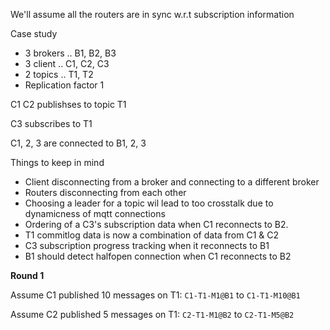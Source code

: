 We'll assume all the routers are in sync w.r.t subscription information

Case study

- 3 brokers .. B1, B2, B3
- 3 client .. C1, C2, C3
- 2 topics .. T1, T2
- Replication factor 1

C1 C2 publishses to topic T1

C3 subscribes to T1

C1, 2, 3 are connected to B1, 2, 3

Things to keep in mind

- Client disconnecting from a broker and connecting to a different broker
- Routers disconnecting from each other
- Choosing a leader for a topic wil lead to too crosstalk due to dynamicness of mqtt connections
- Ordering of a C3's subscription data when C1 reconnects to B2. 
- T1 commitlog data is now a combination of data from C1 & C2
- C3 subscription progress tracking when it reconnects to B1
- B1 should detect halfopen connection when C1 reconnects to B2

**Round 1**

Assume C1 published 10 messages on T1: `C1-T1-M1@B1` to `C1-T1-M10@B1`

Assume C2 published 5 messages on T1: `C2-T1-M1@B2` to `C2-T1-M5@B2`